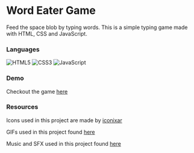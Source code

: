 # Word Eater Game
Feed the space blob by typing words. This is a simple typing game made with HTML, CSS and JavaScript.

### Languages
![HTML5](https://img.shields.io/badge/html5-%23E34F26.svg?style=for-the-badge&logo=html5&logoColor=white)
![CSS3](https://img.shields.io/badge/css3-%231572B6.svg?style=for-the-badge&logo=css3&logoColor=white)
![JavaScript](https://img.shields.io/badge/javascript-%23323330.svg?style=for-the-badge&logo=javascript&logoColor=%23F7DF1E)

### Demo
Checkout the game [here](https://mattbanuag.github.io/word-eater-game/) 

### Resources
Icons used in this project are made by [iconixar](https://www.flaticon.com/authors/iconixar)

GIFs used in this project found [here](https://giphy.com/)

Music and SFX used in this project found [here](https://pixabay.com/music/)
